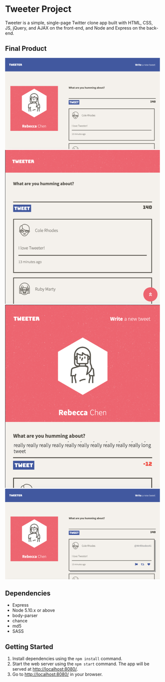 # Tweeter Project

Tweeter is a simple, single-page Twitter clone app built with HTML, CSS, JS, jQuery, and AJAX on the front-end, and Node and Express on the back-end.

## Final Product 

!["Tweeter app with new tweet box displayed - large display"](https://github.com/rchen1996/tweeter/blob/master/docs/Tweeter-large-display.png?raw=true)
!["Tweeter app with new tweet box displayed and scroll to top button visible - small display"](https://github.com/rchen1996/tweeter/blob/master/docs/Tweeter-small-display.png?raw=true)
!["Character counter for tweets"](https://github.com/rchen1996/tweeter/blob/master/docs/character-counter.png?raw=true)
!["Individual tweet shows user handle and icons for retweet/flag/like on hover"](https://github.com/rchen1996/tweeter/blob/master/docs/hover-tweet.png?raw=true)

## Dependencies

- Express
- Node 5.10.x or above
- body-parser
- chance
- md5
- SASS

## Getting Started

1. Install dependencies using the `npm install` command.
2. Start the web server using the `npm start` command. The app will be served at <http://localhost:8080/>.
3. Go to <http://localhost:8080/> in your browser.


